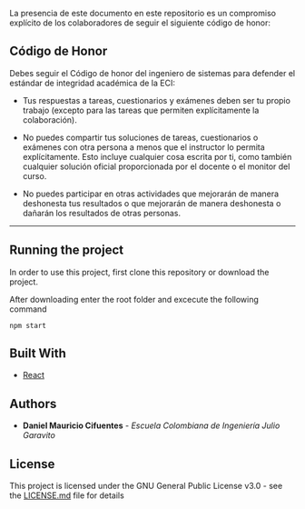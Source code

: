 La presencia de este documento en este repositorio es un compromiso explícito de los colaboradores de seguir el siguiente código de honor:

Código de Honor
------
Debes seguir el Código de honor del ingeniero de sistemas para defender el estándar de integridad académica de la ECI:

- Tus respuestas a tareas, cuestionarios y exámenes deben ser tu propio trabajo (excepto para las tareas que permiten explícitamente la colaboración).

- No puedes compartir tus soluciones de tareas, cuestionarios o exámenes con otra persona a menos que el instructor lo permita explícitamente. Esto incluye cualquier cosa escrita por ti, como también cualquier solución oficial proporcionada por el docente o el monitor del curso.

- No puedes participar en otras actividades que mejorarán de manera deshonesta tus resultados o que mejorarán de manera deshonesta o dañarán los resultados de otras personas.

------

## Running the project

 In order to use this project, first clone this repository or download the project.

After downloading enter the root folder and excecute the following command

```
npm start
```
## Built With

* [React](https://reactjs.org/)

## Authors

* **Daniel Mauricio Cifuentes** - *Escuela Colombiana de Ingeniería Julio Garavito* 

## License

This project is licensed under the GNU General Public License v3.0 - see the [LICENSE.md](LICENSE.md) file for details

